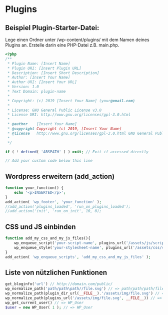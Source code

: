 # Plugins

## Beispiel Plugin-Starter-Datei:

Lege einen Ordner unter /wp-content/plugins/ mit dem Namen deines Plugins an. Erstelle darin eine PHP-Datei z.B. main.php.

```php
<?php
/**
 * Plugin Name: [Insert Name]
 * Plugin URI: [Insert Plugin URL]
 * Description: [Insert Short Description]
 * Author: [Insert Your Name]
 * Author URI: [Insert Your URL]
 * Version: 1.0
 * Text Domain: plugin-name
 *
 * Copyright: (c) 2019 [Insert Your Name] (your@email.com)
 *
 * License: GNU General Public License v3.0
 * License URI: http://www.gnu.org/licenses/gpl-3.0.html
 *
 * @author    [Insert Your Name]
 * @copyright Copyright (c) 2019, [Insert Your Name]
 * @license   http://www.gnu.org/licenses/gpl-3.0.html GNU General Public License v3.0
 *
 */

if ( ! defined( 'ABSPATH' ) ) exit; // Exit if accessed directly

// Add your custom code below this line
```


## Wordpress erweitern (add_action)

```php
function your_function() {
    echo '<p>INSERTED</p>';
}
add_action( 'wp_footer', 'your_function' );
//add_action('plugins_loaded', 'run_on_plugins_loaded');
//add_action('init', 'run_on_init', 10, 0);
```

## CSS und JS einbinden

```php
function add_my_css_and_my_js_files(){
    wp_enqueue_script('your-script-name', plugins_url('/assets/js/script.js', __FILE__), array('jquery'), '1.2.3', true);
    wp_enqueue_style('your-stylesheet-name', plugins_url('/assets/css/style.css', __FILE__), false, '1.0.0', 'all');
}
add_action( 'wp_enqueue_scripts', 'add_my_css_and_my_js_files' );
```

## Liste von nützlichen Funktionen

```php
get_bloginfo('url') // http://domain.com/public/
wp_normalize_path('path/path\path//file.svg') // => path/path/path/file.svg
wp_normalize_path(plugin_dir_url(__FILE__).'/assets/img/file.svg') // => /wp-content/plugins/assets/img/file.svg
wp_normalize_path(plugins_url('/assets/img/file.svg', __FILE__)) // => /wp-content/plugins/assets/img/file.svg
wp_get_current_user() // => WP_User
$user = new WP_User( 1 ); // => WP_User
```
